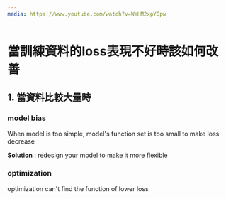 ```yaml
---
media: https://www.youtube.com/watch?v=WeHM2xpYQpw
---
```

# 當訓練資料的loss表現不好時該如何改善

## 1. 當資料比較大量時

### model bias

When model is too simple, model's function set is too small to make loss decrease

**Solution** : redesign your model to make it more flexible

### optimization

optimization can't find the function of lower loss 
